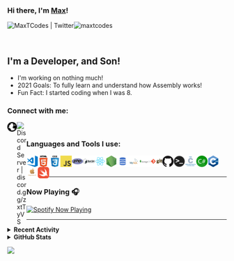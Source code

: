 ### Hi there, I'm [Max][website]!
[<img align="left" alt="MaxTCodes | Twitter" src="https://img.shields.io/badge/twitter-%231DA1F2.svg?&style=for-the-badge&logo=twitter&logoColor=white" />][twitter]
<p align="left"> <img src="https://komarev.com/ghpvc/?username=maxTCodes&style=flat-square" alt="maxtcodes" /> </p>
 <br>

## I'm a Developer, and Son!
- I'm working on nothing much!
- 2021 Goals: To fully learn and understand how Assembly works!
- Fun Fact: I started coding when I was 8.

### Connect with me:

[<img align="left" alt="maxthakur.com" width="22px" src="https://raw.githubusercontent.com/iconic/open-iconic/master/svg/globe.svg" />][website]
[<img align="left" alt="Discord Server | discord.gg/zxtTyVS" width="22px" src="https://cdn.jsdelivr.net/npm/simple-icons@3.4.1/icons/discord.svg" />][discord]

<br>

### Languages and Tools I use:
<img align="left" alt="Visual Studio Code" width="26px" src="https://raw.githubusercontent.com/github/explore/80688e429a7d4ef2fca1e82350fe8e3517d3494d/topics/visual-studio-code/visual-studio-code.png" />
<img align="left" alt="HTML5" width="26px" src="https://raw.githubusercontent.com/github/explore/80688e429a7d4ef2fca1e82350fe8e3517d3494d/topics/html/html.png" />
<img align="left" alt="CSS3" width="26px" src="https://raw.githubusercontent.com/github/explore/80688e429a7d4ef2fca1e82350fe8e3517d3494d/topics/css/css.png" />
<img align="left" alt="JavaScript" width="26px" src="https://raw.githubusercontent.com/github/explore/80688e429a7d4ef2fca1e82350fe8e3517d3494d/topics/javascript/javascript.png" />
<img align="left" alt="PHP" width ="26px" src="https://raw.githubusercontent.com/github/explore/80688e429a7d4ef2fca1e82350fe8e3517d3494d/topics/php/php.png" />
<img align="left" alt="Bash" width ="26px" src="https://raw.githubusercontent.com/github/explore/80688e429a7d4ef2fca1e82350fe8e3517d3494d/topics/bash/bash.png" />
<img align="left" alt="React" width="26px" src="https://raw.githubusercontent.com/github/explore/80688e429a7d4ef2fca1e82350fe8e3517d3494d/topics/react/react.png" />
<img align="left" alt="Node.js" width="26px" src="https://raw.githubusercontent.com/github/explore/80688e429a7d4ef2fca1e82350fe8e3517d3494d/topics/nodejs/nodejs.png" />
<img align="left" alt="SQL" width="26px" src="https://raw.githubusercontent.com/github/explore/80688e429a7d4ef2fca1e82350fe8e3517d3494d/topics/sql/sql.png" />
<img align="left" alt="MySQL" width="26px" src="https://raw.githubusercontent.com/github/explore/80688e429a7d4ef2fca1e82350fe8e3517d3494d/topics/mysql/mysql.png" />
<img align="left" alt="MongoDB" width="26px" src="https://raw.githubusercontent.com/github/explore/80688e429a7d4ef2fca1e82350fe8e3517d3494d/topics/mongodb/mongodb.png" />
<img align="left" alt="Git" width="26px" src="https://raw.githubusercontent.com/github/explore/80688e429a7d4ef2fca1e82350fe8e3517d3494d/topics/git/git.png" />
<img align="left" alt="GitHub" width="26px" src="https://raw.githubusercontent.com/github/explore/78df643247d429f6cc873026c0622819ad797942/topics/github/github.png" />
<img align="left" alt="HTML5" width="26px" src="https://raw.githubusercontent.com/github/explore/80688e429a7d4ef2fca1e82350fe8e3517d3494d/topics/terminal/terminal.png" />
<img align="left" alt="C" width="26px" src="https://raw.githubusercontent.com/github/explore/80688e429a7d4ef2fca1e82350fe8e3517d3494d/topics/c/c.png" />
<img align="left" alt="C#" width="26px" src="https://raw.githubusercontent.com/github/explore/80688e429a7d4ef2fca1e82350fe8e3517d3494d/topics/csharp/csharp.png" />
<img align="left" alt="C++" width="26px" src="https://raw.githubusercontent.com/github/explore/80688e429a7d4ef2fca1e82350fe8e3517d3494d/topics/cpp/cpp.png" />
<img align="left" alt="Objective-C" width="26px" src="https://raw.githubusercontent.com/github/explore/80688e429a7d4ef2fca1e82350fe8e3517d3494d/topics/objective-c/objective-c.png" />
<img align="left" alt="Swift" width="26px" src="https://raw.githubusercontent.com/github/explore/80688e429a7d4ef2fca1e82350fe8e3517d3494d/topics/swift/swift.png" />



<br>
<br>

---

### Now Playing :headphones:
[<img src="https://novatorem-git-master.maxthakur.vercel.app/api/spotify-playing" alt="Spotify Now Playing" />][spotify]

---

<details>
 <summary> <strong>Recent Activity</strong> </summary>

<!--START_SECTION:activity-->
1. 🎉 Merged PR [#2](https://github.com/MaxTCodes/MaxTCodes/pull/2) in [MaxTCodes/MaxTCodes](https://github.com/MaxTCodes/MaxTCodes)
2. 🗣 Commented on [#2](https://github.com/MaxTCodes/MaxTCodes/issues/2) in [MaxTCodes/MaxTCodes](https://github.com/MaxTCodes/MaxTCodes)
3. ❗️ Opened issue [#1](https://github.com/Gowixx/okuru-nuker/issues/1) in [Gowixx/okuru-nuker](https://github.com/Gowixx/okuru-nuker)
4. 🗣 Commented on [#3207](https://github.com/not-ilinked/Anarchy/issues/3207) in [not-ilinked/Anarchy](https://github.com/not-ilinked/Anarchy)
5. 💪 Opened PR [#3207](https://github.com/not-ilinked/Anarchy/pull/3207) in [not-ilinked/Anarchy](https://github.com/not-ilinked/Anarchy)
<!--END_SECTION:activity-->

</details>
<details>
<summary> <strong>GitHub Stats</strong> </summary>

<a href="https://github.com/anuraghazra/github-readme-stats">
  <img align="center" src="https://github-readme-stats.vercel.app/api?username=MaxTCodes&show_icons=true&count_private=true&theme=bear" alt="Max's github stats" />
</a><br><br>
<a href="https://github.com/anuraghazra/github-readme-stats">
  <img align="center" style="margin-left: 45px;" src="https://github-readme-stats.vercel.app/api/top-langs/?username=MaxTCodes&layout=compact&theme=bear" />
</a>

</details>

[website]: https://maxthakur.com
[twitter]: https://twitter.com/MaxTCodes
[discord]: https://discord.gg/JhGXwFVdsM
[spotify]: https://open.spotify.com/user/thedj12345678?si=qQXHf6CYSsCZohuN-pqzlw
![](https://hit.yhype.me/github/profile?user_id=25856189)
